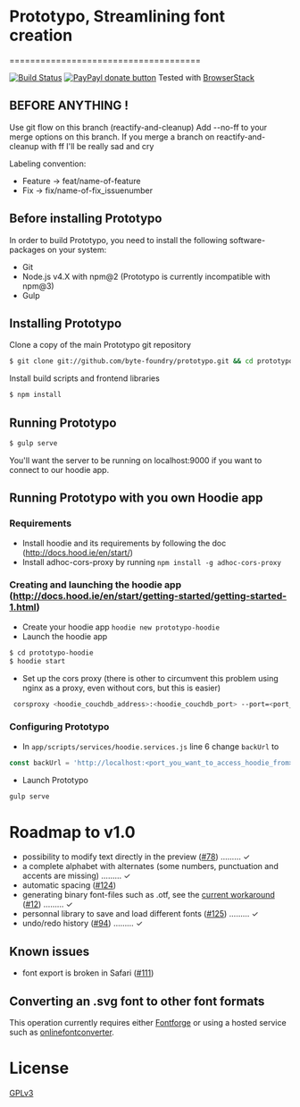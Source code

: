 # Prototypo, Streamlining font creation 
=====================================

[![Build Status](https://travis-ci.org/byte-foundry/prototypo.svg?branch=master)](https://travis-ci.org/byte-foundry/prototypo) [![PayPayl donate button](https://img.shields.io/badge/paypal-donate-yellow.svg)](https://www.paypal.com/cgi-bin/webscr?cmd=_s-xclick&hosted_button_id=BP52ZEAFR9QEL "Donate once-off to this project using Paypal")
Tested with [BrowserStack](http://browserstack.com)

BEFORE ANYTHING !
-----------------
Use git flow on this branch (reactify-and-cleanup)
Add --no-ff to your merge options on this branch.
If you merge a branch on reactify-and-cleanup with ff I'll be really sad and cry

Labeling convention:
- Feature -> feat/name-of-feature
- Fix -> fix/name-of-fix_issuenumber

Before installing Prototypo
---------------------------

In order to build Prototypo, you need to install the following software-packages on your system:
- Git
- Node.js v4.X with npm@2 (Prototypo is currently incompatible with npm@3)
- Gulp

Installing Prototypo
--------------------

Clone a copy of the main Prototypo git repository

```bash
$ git clone git://github.com/byte-foundry/prototypo.git && cd prototypo
```

Install build scripts and frontend libraries

```bash
$ npm install
```

Running Prototypo
-----------------

```bash
$ gulp serve
```

You'll want the server to be running on localhost:9000 if you want to connect to our hoodie app.

Running Prototypo with you own Hoodie app
-----------------------------------------

### Requirements
* Install hoodie and its requirements by following the doc (http://docs.hood.ie/en/start/)
* Install adhoc-cors-proxy by running `npm install -g adhoc-cors-proxy`

### Creating and launching the hoodie app (http://docs.hood.ie/en/start/getting-started/getting-started-1.html)
* Create your hoodie app `hoodie new prototypo-hoodie`
* Launch the hoodie app
```bash
$ cd prototypo-hoodie
$ hoodie start
```
* Set up the cors proxy (there is other to circumvent this problem using nginx as a proxy, even without cors, but this is easier)
```bash
 corsproxy <hoodie_couchdb_address>:<hoodie_couchdb_port> --port=<port_you_want_to_access_hoodie_from> --origin=http://localhost:<port_of_prototypo> --credentials
 ```

### Configuring Prototypo
* In `app/scripts/services/hoodie.services.js` line 6 change `backUrl` to
```js
const backUrl = 'http://localhost:<port_you_want_to_access_hoodie_from>';
```
* Launch Prototypo
```bash
gulp serve
```

Roadmap to v1.0
===============

- possibility to modify text directly in the preview ([#78](../../issues/78)) ……… ✓
- a complete alphabet with alternates (some numbers, punctuation and accents are missing) ……… ✓
- automatic spacing ([#124](../../issues/124))
- generating binary font-files such as .otf, see the [current workaround](#converting-an-svg-font-to-other-font-formats) ([#12](../../issues/12)) ……… ✓
- personnal library to save and load different fonts ([#125](../../issues/125)) ……… ✓
- undo/redo history ([#94](../../issues/94)) ……… ✓

Known issues
------------

- font export is broken in Safari ([#111](../../issues/111))


Converting an .svg font to other font formats
---------------------------------------------

This operation currently requires either [Fontforge](http://fontforge.github.io/en-US/) or using a hosted service such as [onlinefontconverter](http://onlinefontconverter.com).

License
=======

[GPLv3](GPL-LICENSE.txt)
